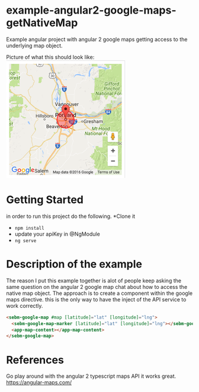# example-angular2-google-maps-getNativeMap
Example angular project with angular 2 google maps getting access to the underlying map object.

Picture of what this should look like: ![Alt](/img.png "Sample App")

# Getting Started
in order to run this project do the following.
*Clone it
* `npm install`
* update your apiKey in @NgModule
* `ng serve`


# Description of the example
The reason I put this example together is alot of people keep asking the same question on the
angular 2 google map chat about how to access the native map object. The approach is to create a component
within the google maps directive.  this is the only way to have the inject of the API service to work correctly.


```html
<sebm-google-map #map [latitude]="lat" [longitude]="lng">
  <sebm-google-map-marker [latitude]="lat" [longitude]="lng"></sebm-google-map-marker>
  <app-map-content></app-map-content>
</sebm-google-map>
```

# References
Go play around with the angular 2 typescript maps API it works great.
https://angular-maps.com/
